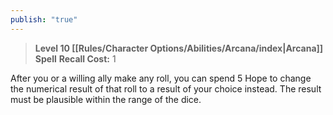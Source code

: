 ```yaml
---
publish: "true"
---
```

> **Level 10 [[Rules/Character Options/Abilities/Arcana/index|Arcana]] Spell**
> **Recall Cost:** 1

After you or a willing ally make any roll, you can spend 5 Hope to change the numerical result of that roll to a result of your choice instead. The result must be plausible within the range of the dice.

